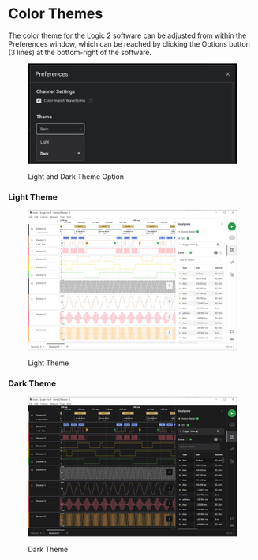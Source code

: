 # Color Themes

The color theme for the Logic 2 software can be adjusted from within the Preferences window, which can be reached by clicking the Options button (3 lines) at the bottom-right of the software.

<figure><img src="../../../.gitbook/assets/Screen Shot 2022-10-27 at 7.37.53 PM.png" alt=""><figcaption><p>Light and Dark Theme Option</p></figcaption></figure>

### Light Theme

<figure><img src="../../../.gitbook/assets/light.png" alt=""><figcaption><p>Light Theme</p></figcaption></figure>

### Dark Theme

<figure><img src="../../../.gitbook/assets/dark.png" alt=""><figcaption><p>Dark Theme</p></figcaption></figure>
